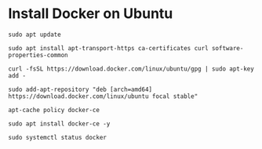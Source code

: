 # Install Docker on Ubuntu

```
sudo apt update
```

```
sudo apt install apt-transport-https ca-certificates curl software-properties-common
```

```
curl -fsSL https://download.docker.com/linux/ubuntu/gpg | sudo apt-key add -
```

```
sudo add-apt-repository "deb [arch=amd64] https://download.docker.com/linux/ubuntu focal stable"
```

```
apt-cache policy docker-ce
```

```
sudo apt install docker-ce -y
```

```
sudo systemctl status docker
```
